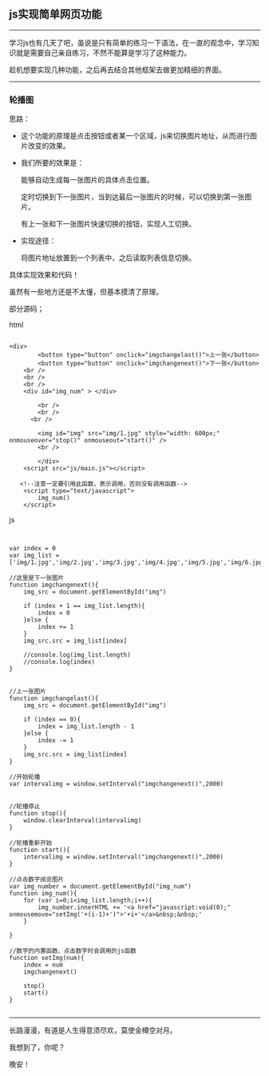 ## js实现简单网页功能

---

学习js也有几天了吧，虽说是只有简单的练习一下语法，在一直的观念中，学习知识就是需要自己亲自练习，不然不能算是学习了这种能力。

趁机想要实现几种功能，之后再去结合其他框架去做更加精细的界面。

----

### 轮播图

思路：

+ 这个功能的原理是点击按钮或者某一个区域，js来切换图片地址，从而进行图片改变的效果。

+ 我们所要的效果是：
   
   能够自动生成每一张图片的具体点击位置。
   
   定时切换到下一张图片，当到达最后一张图片的时候，可以切换到第一张图片。
   
   有上一张和下一张图片快速切换的按钮，实现人工切换。

+  实现途径：
   
   将图片地址放置到一个列表中，之后读取列表信息切换。

    

具体实现效果和代码！

虽然有一些地方还是不太懂，但基本摸清了原理。

部分源码；

html

```

<div>
		<button type="button" onclick="imgchangelast()">上一张</button>
		<button type="button" onclick="imgchangenext()">下一张</button>
	<br />
	<br />
	<br />
	<div id="img_num" > </div>

		<br />
		<br />
      <br />

		<img id="img" src="img/1.jpg" style="width: 600px;" onmouseover="stop()" onmouseout="start()" />
		<br />
		
		</div>	
	<script src="js/main.js"></script>

   <!--注意一定要引用此函数，表示调用，否则没有调用函数-->
	<script type="text/javascript">
		img_num()
	</script>

```

js

```


var index = 0
var img_list = ['img/1.jpg','img/2.jpg','img/3.jpg','img/4.jpg','img/5.jpg','img/6.jpg']

//这里是下一张图片
function imgchangenext(){
	img_src = document.getElementById("img")
	
	if (index + 1 == img_list.length){
		index = 0
	}else {
		index += 1
	}
	img_src.src = img_list[index]
	
	//console.log(img_list.length)
	//console.log(index)
}


//上一张图片
function imgchangelast(){
	img_src = document.getElementById("img")
	
	if (index == 0){
		index = img_list.length - 1
	}else {
		index -= 1
	}
	img_src.src = img_list[index]
}

//开始轮播
var intervalimg = window.setInterval("imgchangenext()",2000)


//轮播停止
function stop(){
	window.clearInterval(intervalimg)
}

//轮播重新开始
function start(){
	intervalimg = window.setInterval("imgchangenext()",2000)
}

//点击数字阅览图片
var img_number = document.getElementById("img_num")
function img_num(){
	for (var i=0;i<img_list.length;i++){
		img_number.innerHTML += '<a href="javascript:void(0);" onmousemove="setImg('+(i-1)+')">'+i+'</a>&nbsp;&nbsp;'
	}
	
}

//数字的内置函数，点击数字时会调用的js函数
function setImg(num){
	index = num
	imgchangenext()
	
	stop()
	start()
}


```


----

长路漫漫，有道是人生得意须尽欢，莫使金樽空对月。

我想到了，你呢？

晚安！
